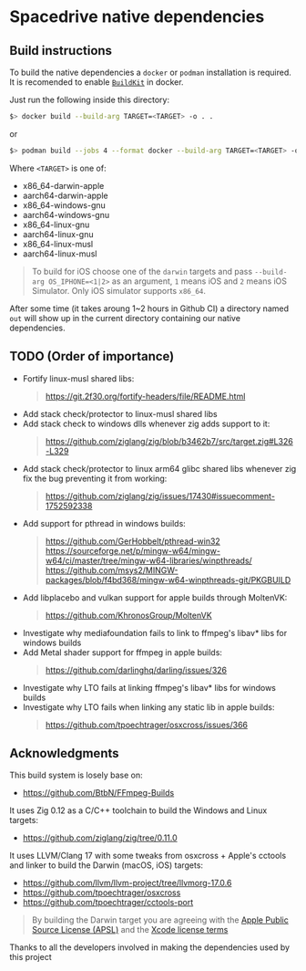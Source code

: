 # Spacedrive native dependencies

## Build instructions

To build the native dependencies a `docker` or `podman` installation is required.
It is recomended to enable [`BuildKit`](https://docs.docker.com/build/buildkit/#getting-started) in docker.

Just run the following inside this directory:

```sh
$> docker build --build-arg TARGET=<TARGET> -o . .
```

or

```sh
$> podman build --jobs 4 --format docker --build-arg TARGET=<TARGET> -o . .
```

Where `<TARGET>` is one of:

- x86_64-darwin-apple
- aarch64-darwin-apple
- x86_64-windows-gnu
- aarch64-windows-gnu
- x86_64-linux-gnu
- aarch64-linux-gnu
- x86_64-linux-musl
- aarch64-linux-musl

> To build for iOS choose one of the `darwin` targets and pass `--build-arg OS_IPHONE=<1|2>` as an argument, `1` means iOS and `2` means iOS Simulator. Only iOS simulator supports `x86_64`.

After some time (it takes aroung 1~2 hours in Github CI) a directory named `out` will show up in the current directory containing our native dependencies.

## TODO (Order of importance)

- Fortify linux-musl shared libs:
    > https://git.2f30.org/fortify-headers/file/README.html
- Add stack check/protector to linux-musl shared libs
- Add stack check to windows dlls whenever zig adds support to it:
    > https://github.com/ziglang/zig/blob/b3462b7/src/target.zig#L326-L329
- Add stack check/protector to linux arm64 glibc shared libs whenever zig fix the bug preventing it from working:
    > https://github.com/ziglang/zig/issues/17430#issuecomment-1752592338
- Add support for pthread in windows builds:
    > https://github.com/GerHobbelt/pthread-win32
    > https://sourceforge.net/p/mingw-w64/mingw-w64/ci/master/tree/mingw-w64-libraries/winpthreads/
    > https://github.com/msys2/MINGW-packages/blob/f4bd368/mingw-w64-winpthreads-git/PKGBUILD
- Add libplacebo and vulkan support for apple builds through MoltenVK:
    > https://github.com/KhronosGroup/MoltenVK
- Investigate why mediafoundation fails to link to ffmpeg's libav* libs for windows builds
- Add Metal shader support for ffmpeg in apple builds:
    > https://github.com/darlinghq/darling/issues/326
- Investigate why LTO fails at linking ffmpeg's libav* libs for windows builds
- Investigate why LTO fails when linking any static lib in apple builds:
    > https://github.com/tpoechtrager/osxcross/issues/366

## Acknowledgments

This build system is losely base on:

- https://github.com/BtbN/FFmpeg-Builds

It uses Zig 0.12 as a C/C++ toolchain to build the Windows and Linux targets:

- https://github.com/ziglang/zig/tree/0.11.0

It uses LLVM/Clang 17 with some tweaks from osxcross + Apple's cctools and linker to build the Darwin (macOS, iOS) targets:

- https://github.com/llvm/llvm-project/tree/llvmorg-17.0.6
- https://github.com/tpoechtrager/osxcross
- https://github.com/tpoechtrager/cctools-port

> By building the Darwin target you are agreeing with the [Apple Public Source License (APSL)](https://opensource.apple.com/apsl/) and the [Xcode license terms](https://www.apple.com/legal/sla/docs/xcode.pdf)

Thanks to all the developers involved in making the dependencies used by this project
